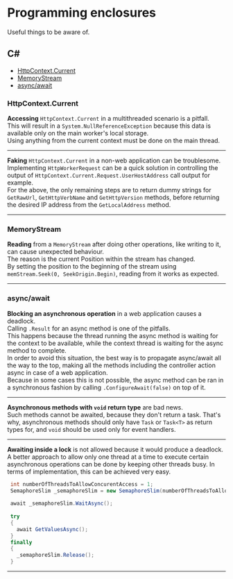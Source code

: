 # Programming enclosures  

Useful things to be aware of.
			
## C#

- [HttpContext.Current](#httpcontextcurrent)
- [MemoryStream](#memorystream)
- [async/await](#asyncawait)


### HttpContext.Current

**Accessing** `HttpContext.Current` in a multithreaded scenario is a pitfall.<br/>
This will result in a `System.NullReferenceException` because this data is available only on the main worker's local storage.<br/>
Using anything from the current context must be done on the main thread.
___

**Faking** `HttpContext.Current` in a non-web application can be troublesome.<br/>
Implementing `HttpWorkerRequest` can be a quick solution in controlling the output of `HttpContext.Current.Request.UserHostAddress` call output for example.<br/>
For the above, the only remaining steps are to return dummy strings for `GetRawUrl`, `GetHttpVerbName` and `GetHttpVersion` methods, before returning the desired IP address from the `GetLocalAddress` method.
___


### MemoryStream

**Reading** from a `MemoryStream` after doing other operations, like writing to it, can cause unexpected behaviour.<br/>
The reason is the current Position within the stream has changed.<br/>
By setting the position to the beginning of the stream using `memStream.Seek(0, SeekOrigin.Begin)`, reading from it works as expected.
___


### async/await

**Blocking an asynchronous operation** in a web application causes a deadlock.<br/>
Calling `.Result` for an async method is one of the pitfalls.<br/> 
This happens because the thread running the async method is waiting for the context to be available, while the context thread is waiting for the async method to complete.<br/>
In order to avoid this situation, the best way is to propagate async/await all the way to the top, making all the methods including the controller action async in case of a web application.<br/>
Because in some cases this is not possible, the async method can be ran in a synchronous fashion by calling `.ConfigureAwait(false)` on top of it.
___

**Asynchronous methods with `void` return type** are bad news.<br/>
Such methods cannot be awaited, because they don't return a task.
That's why, asynchronous methods should only have `Task` or `Task<T>` as return types for, and `void` should be used only for event handlers.
___

**Awaiting inside a lock** is not allowed because it would produce a deadlock.<br/>
A better approach to allow only one thread at a time to execute certain asynchronous operations can be done by keeping other threads busy. In terms of implementation, this can be achieved very easy.
```csharp
 int numberOfThreadsToAllowConcurentAccess = 1;
 SemaphoreSlim _semaphoreSlim = new SemaphoreSlim(numberOfThreadsToAllowConcurentAccess);
 
 await _semaphoreSlim.WaitAsync();
 
 try
 {
   await GetValuesAsync();
 }
 finally
 {
   _semaphoreSlim.Release();
 }
```
___
